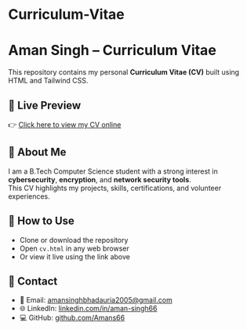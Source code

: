 # Curriculum-Vitae




# Aman Singh – Curriculum Vitae

This repository contains my personal **Curriculum Vitae (CV)** built using HTML and Tailwind CSS.

## 🔹 Live Preview

👉 [Click here to view my CV online](https://amans66.github.io/curriculum-vitae/)

## 🔹 About Me

I am a B.Tech Computer Science student with a strong interest in **cybersecurity**, **encryption**, and **network security tools**.  
This CV highlights my projects, skills, certifications, and volunteer experiences.

## 🔹 How to Use

- Clone or download the repository
- Open `cv.html` in any web browser  
- Or view it live using the link above

## 🔹 Contact

- 📧 Email: amansinghbhadauria2005@gmail.com  
- 🌐 LinkedIn: [linkedin.com/in/aman-singh66](https://www.linkedin.com/in/aman-singh66/)  
- 💻 GitHub: [github.com/Amans66](https://github.com/Amans66)
